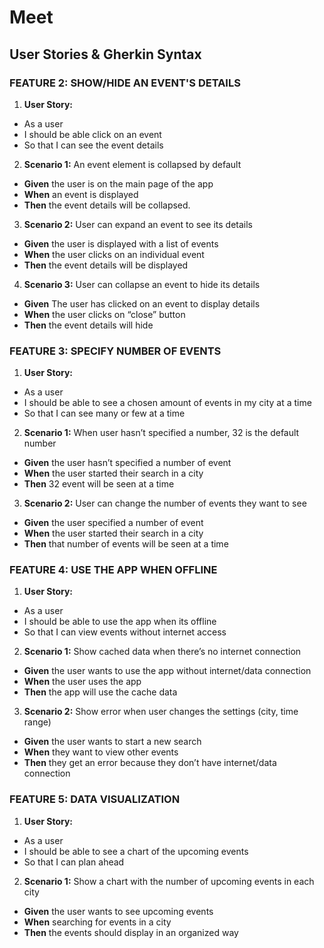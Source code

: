 # Meet

## User Stories & Gherkin Syntax

### FEATURE 2: SHOW/HIDE AN EVENT'S DETAILS
1. **User Story:**
- As a user
- I should be able click on an event
- So that I can see the event details

2. **Scenario 1:** An event element is collapsed by default
- **Given** the user is on the main page of the app
- **When** an event is displayed
- **Then** the event details will be collapsed.

3. **Scenario 2:** User can expand an event to see its details
- **Given** the user is displayed with a list of events
- **When** the user clicks on an individual event
- **Then** the event details will be displayed

4. **Scenario 3:** User can collapse an event to hide its details
- **Given** The user has clicked on an event to display details
- **When** the user clicks on “close” button
- **Then** the event details will hide

### FEATURE 3: SPECIFY NUMBER OF EVENTS
1. **User Story:**
- As a user
- I should be able to see a chosen amount of events in my city at a time
- So that I can see many or few at a time

2. **Scenario 1:** When user hasn’t specified a number, 32 is the default number
- **Given** the user hasn’t specified a number of event
- **When** the user started their search in a city
- **Then** 32 event will be seen at a time

3. **Scenario 2:** User can change the number of events they want to see
- **Given** the user specified a number of event
- **When** the user started their search in a city
- **Then** that number of events will be seen at a time

### FEATURE 4: USE THE APP WHEN OFFLINE
1. **User Story:**
- As a user
- I should be able to use the app when its offline
- So that I can view events without internet access

2. **Scenario 1:** Show cached data when there’s no internet connection
- **Given** the user wants to use the app without internet/data connection
- **When** the user uses the app
- **Then** the app will use the cache data

3. **Scenario 2:** Show error when user changes the settings (city, time range)
- **Given** the user wants to start a new search
- **When** they want to view other events
- **Then** they get an error because they don’t have internet/data connection

### FEATURE 5: DATA VISUALIZATION
1. **User Story:**
- As a user
- I should be able to see a chart of the upcoming events
- So that I can plan ahead

2. **Scenario 1:** Show a chart with the number of upcoming events in each city
- **Given** the user wants to see upcoming events 
- **When** searching for events in a city
- **Then** the events should display in an organized way